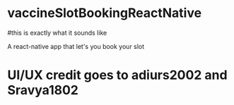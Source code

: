 # vaccineSlotBookingReactNative

#this is exactly what it sounds like 

A react-native app that let's you book your slot


# UI/UX credit goes to adiurs2002 and  Sravya1802
